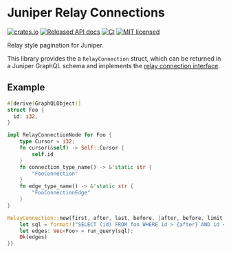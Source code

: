 # Juniper Relay Connections

[![crates.io](https://img.shields.io/crates/v/placeholder.svg)](https://crates.io/crates/placeholder)
[![Released API docs](https://docs.rs/placeholder/badge.svg)](https://docs.rs/placeholder)
[![CI](https://github.com/dyedgreen/juniper-relay/actions/workflows/ci.yml/badge.svg)](https://github.com/dyedgreen/juniper-relay/actions/workflows/ci.yml)
[![MIT licensed](https://img.shields.io/badge/license-MIT-blue.svg)](./LICENSE)

Relay style pagination for Juniper.

This library provides the a `RelayConnection` struct, which can be returned in a Juniper GraphQL
schema and implements the [relay connection interface][spec].

## Example

```rust
#[derive(GraphQLObject)]
struct Foo {
  id: i32,
}

impl RelayConnectionNode for Foo {
    type Cursor = i32;
    fn cursor(&self) -> Self::Cursor {
        self.id
    }
    fn connection_type_name() -> &'static str {
        "FooConnection"
    }
    fn edge_type_name() -> &'static str {
        "FooConnectionEdge"
    }
}

RelayConnection::new(first, after, last, before, |after, before, limit| {
    let sql = format!("SELECT (id) FROM foo WHERE id > {after} AND id < {before} LIMIT {limit}");
    let edges: Vec<Foo> = run_query(sql);
    Ok(edges)
})
```

[spec]: https://relay.dev/graphql/connections.htm
